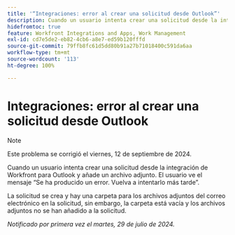 ```yaml
---
title: '“Integraciones: error al crear una solicitud desde Outlook”'
description: Cuando un usuario intenta crear una solicitud desde la integración de Workfront para Outlook y añade un archivo adjunto. El usuario ve el mensaje 'Se ha producido un error'. Vuelva a intentarlo más tarde.
hidefromtoc: true
feature: Workfront Integrations and Apps, Work Management
exl-id: cd7e5de2-eb82-4cb6-a8e7-ed59b120fffd
source-git-commit: 79ffb8fc61d5dd80b91a27b71018400c591da6aa
workflow-type: tm+mt
source-wordcount: '113'
ht-degree: 100%

---
```


# Integraciones: error al crear una solicitud desde Outlook

>[!NOTE]
>
>Este problema se corrigió el viernes, 12 de septiembre de 2024.

Cuando un usuario intenta crear una solicitud desde la integración de Workfront para Outlook y añade un archivo adjunto. El usuario ve el mensaje “Se ha producido un error. Vuelva a intentarlo más tarde”.

La solicitud se crea y hay una carpeta para los archivos adjuntos del correo electrónico en la solicitud, sin embargo, la carpeta está vacía y los archivos adjuntos no se han añadido a la solicitud.

_Notificado por primera vez el martes, 29 de julio de 2024._
